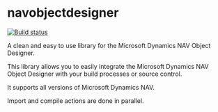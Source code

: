 navobjectdesigner
=================

[![Build status](https://ci.appveyor.com/api/projects/status/nte6n4lv7upwtxsd)](https://ci.appveyor.com/project/rvdwijngaard/navobjectdesigner)

A clean and easy to use library for the Microsoft Dynamics NAV Object Designer.

This library allows you to easily integrate the Microsoft Dynamics NAV Object Designer with your build processes or source control.

It supports all versions of Microsoft Dynamics NAV. 


Import and compile actions are done in parallel.
